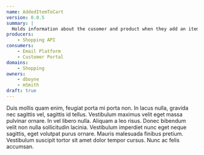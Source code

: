 ```yaml
---
name: AddedItemToCart
version: 0.0.5
summary: |
  Holds information about the cusomer and product when they add an item to the cart.
producers:
    - Shopping API
consumers:
    - Email Platform
    - Customer Portal
domains:
    - Shopping
owners:
    - dboyne
    - mSmith
draft: true    
---
```


Duis mollis quam enim, feugiat porta mi porta non. In lacus nulla, gravida nec sagittis vel, sagittis id tellus. Vestibulum maximus velit eget massa pulvinar ornare. In vel libero nulla. Aliquam a leo risus. Donec bibendum velit non nulla sollicitudin lacinia. Vestibulum imperdiet nunc eget neque sagittis, eget volutpat purus ornare. Mauris malesuada finibus pretium. Vestibulum suscipit tortor sit amet dolor tempor cursus. Nunc ac felis accumsan.

<Mermaid />

<Schema />

<EventsWithinSameDomain />